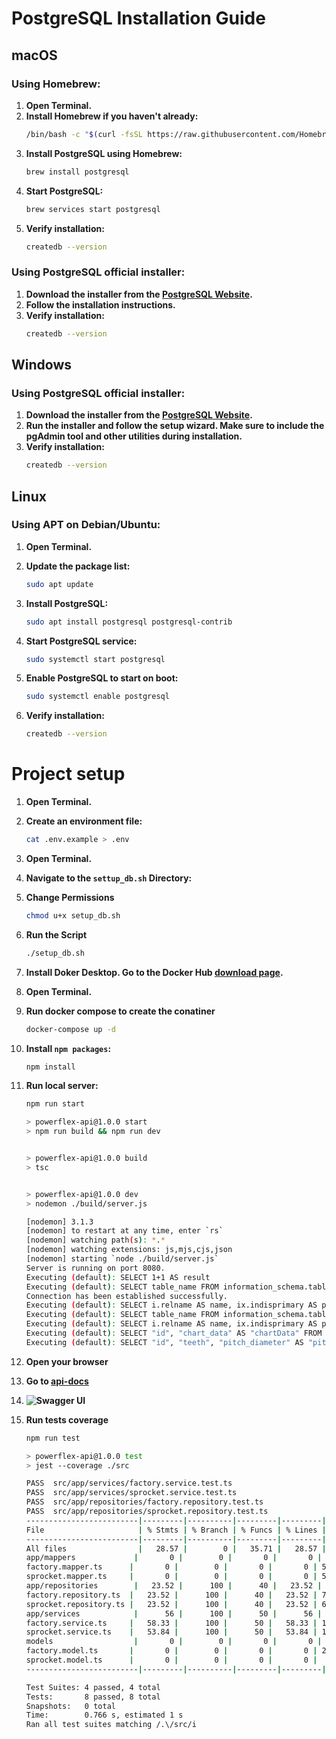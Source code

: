 # PostgreSQL Installation Guide

## macOS

### Using Homebrew:

1. **Open Terminal.**
2. **Install Homebrew if you haven't already:**
   ```sh
   /bin/bash -c "$(curl -fsSL https://raw.githubusercontent.com/Homebrew/install/HEAD/install.sh)"
   ```
3. **Install PostgreSQL using Homebrew:**
    ```sh
    brew install postgresql
    ```
4. **Start PostgreSQL:**
    ```sh
    brew services start postgresql
    ```
5. **Verify installation:**
    ```sh
    createdb --version
    ```

### Using PostgreSQL official installer:

1. **Download the installer from the [PostgreSQL Website](https://www.postgresql.org/download/).**
2. **Follow the installation instructions.**
3. **Verify installation:**
    ```sh
    createdb --version
    ```

## Windows

### Using PostgreSQL official installer:

1. **Download the installer from the [PostgreSQL Website](https://www.postgresql.org/download/).**
2. **Run the installer and follow the setup wizard. Make sure to include the pgAdmin tool and other utilities during installation.**
3. **Verify installation:**
    ```sh
    createdb --version
    ```

## Linux

### Using APT on Debian/Ubuntu:

1. **Open Terminal.**
2. **Update the package list:**
   ```sh
   sudo apt update
   ```
3. **Install PostgreSQL:**
    ```sh
    sudo apt install postgresql postgresql-contrib
    ```
4. **Start PostgreSQL service:**
    ```sh
    sudo systemctl start postgresql
    ```
5. **Enable PostgreSQL to start on boot:**
    ```sh
    sudo systemctl enable postgresql
    ```

6. **Verify installation:**
    ```sh
    createdb --version
    ```



# Project setup

1. **Open Terminal.**

2. **Create an environment file:**
    ```sh
    cat .env.example > .env
    ```
3. **Open Terminal.**
4. **Navigate to the `settup_db.sh` Directory:**
5. **Change Permissions**
    ```sh
    chmod u+x setup_db.sh
    ```
6. **Run the Script**
    ```sh
    ./setup_db.sh
    ```
7. **Install Doker Desktop. Go to the Docker Hub [download page](https://www.docker.com/products/docker-desktop).**

8. **Open Terminal.**
9. **Run docker compose to create the conatiner**
    ```sh
    docker-compose up -d
    ```
10. **Install `npm packages`:**
    ```sh
    npm install
    ```

11. **Run local server:**
    ```sh
    npm run start
    ```
    ```sh
    > powerflex-api@1.0.0 start
    > npm run build && npm run dev


    > powerflex-api@1.0.0 build
    > tsc


    > powerflex-api@1.0.0 dev
    > nodemon ./build/server.js

    [nodemon] 3.1.3
    [nodemon] to restart at any time, enter `rs`
    [nodemon] watching path(s): *.*
    [nodemon] watching extensions: js,mjs,cjs,json
    [nodemon] starting `node ./build/server.js`
    Server is running on port 8080.
    Executing (default): SELECT 1+1 AS result
    Executing (default): SELECT table_name FROM information_schema.tables WHERE table_schema = 'public' AND table_name = 'factories'
    Connection has been established successfully.
    Executing (default): SELECT i.relname AS name, ix.indisprimary AS primary, ix.indisunique AS unique, ix.indkey AS indkey, array_agg(a.attnum) as column_indexes, array_agg(a.attname) AS column_names, pg_get_indexdef(ix.indexrelid) AS definition FROM pg_class t, pg_class i, pg_index ix, pg_attribute a WHERE t.oid = ix.indrelid AND i.oid = ix.indexrelid AND a.attrelid = t.oid AND t.relkind = 'r' and t.relname = 'factories' GROUP BY i.relname, ix.indexrelid, ix.indisprimary, ix.indisunique, ix.indkey ORDER BY i.relname;
    Executing (default): SELECT table_name FROM information_schema.tables WHERE table_schema = 'public' AND table_name = 'sprockets'
    Executing (default): SELECT i.relname AS name, ix.indisprimary AS primary, ix.indisunique AS unique, ix.indkey AS indkey, array_agg(a.attnum) as column_indexes, array_agg(a.attname) AS column_names, pg_get_indexdef(ix.indexrelid) AS definition FROM pg_class t, pg_class i, pg_index ix, pg_attribute a WHERE t.oid = ix.indrelid AND i.oid = ix.indexrelid AND a.attrelid = t.oid AND t.relkind = 'r' and t.relname = 'sprockets' GROUP BY i.relname, ix.indexrelid, ix.indisprimary, ix.indisunique, ix.indkey ORDER BY i.relname;
    Executing (default): SELECT "id", "chart_data" AS "chartData" FROM "factories" AS "Factory";
    Executing (default): SELECT "id", "teeth", "pitch_diameter" AS "pitchDiameter", "outside_diameter" AS "outsideDiameter", "pitch" FROM "sprockets" AS "Sprocket";
    ```
12. **Open your browser**
13. **Go to [api-docs](http://localhost:8080/api-docs)**
14. **![Swagger UI](https://imgur.com/hdcE2VZ)**
15. **Run tests coverage**
    ```sh
    npm run test
    ```
    ```sh
    > powerflex-api@1.0.0 test
    > jest --coverage ./src

    PASS  src/app/services/factory.service.test.ts
    PASS  src/app/services/sprocket.service.test.ts
    PASS  src/app/repositories/factory.repository.test.ts
    PASS  src/app/repositories/sprocket.repository.test.ts
    -------------------------|---------|----------|---------|---------|-------------------
    File                     | % Stmts | % Branch | % Funcs | % Lines | Uncovered Line #s 
    -------------------------|---------|----------|---------|---------|-------------------
    All files                |   28.57 |        0 |   35.71 |   28.57 |                   
    app/mappers             |       0 |        0 |       0 |       0 |                   
    factory.mapper.ts      |       0 |        0 |       0 |       0 | 5-15              
    sprocket.mapper.ts     |       0 |        0 |       0 |       0 | 5-18              
    app/repositories        |   23.52 |      100 |      40 |   23.52 |                   
    factory.repository.ts  |   23.52 |      100 |      40 |   23.52 | 7-20,28-42,50     
    sprocket.repository.ts |   23.52 |      100 |      40 |   23.52 | 6-24,32-46,54     
    app/services            |      56 |      100 |      50 |      56 |                   
    factory.service.ts     |   58.33 |      100 |      50 |   58.33 | 10-12,16,24-26    
    sprocket.service.ts    |   53.84 |      100 |      50 |   53.84 | 10-13,17,25-27    
    models                  |       0 |        0 |       0 |       0 |                   
    factory.model.ts       |       0 |        0 |       0 |       0 | 23-28             
    sprocket.model.ts      |       0 |        0 |       0 |       0 |                   
    -------------------------|---------|----------|---------|---------|-------------------

    Test Suites: 4 passed, 4 total
    Tests:       8 passed, 8 total
    Snapshots:   0 total
    Time:        0.766 s, estimated 1 s
    Ran all test suites matching /.\/src/i
    ```